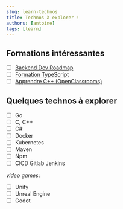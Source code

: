```yaml
---
slug: learn-technos
title: Technos à explorer !
authors: [antoine]
tags: [learn]
---
```


## Formations intéressantes

- [ ] [Backend Dev Roadmap](https://levelup.gitconnected.com/backend-developer-roadmap-2025-the-complete-guide-ae9d12c38c05)
- [ ] [Formation TypeScript](https://believemy.com/en/courses/formation-typescript)
- [ ] [Apprendre C++ (OpenClassrooms)](https://openclassrooms.com/fr/courses/1894236-apprenez-a-programmer-en-c)

## Quelques technos à explorer

<!-- truncate -->

- [ ] Go
- [ ] C, C++
- [ ] C#
- [ ] Docker
- [ ] Kubernetes
- [ ] Maven
- [ ] Npm
- [ ] CICD Gitlab Jenkins

*video games*:

- [ ] Unity
- [ ] Unreal Engine
- [ ] Godot
